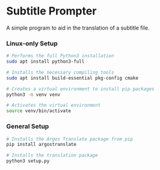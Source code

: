 # Subtitle Prompter

A simple program to aid in the translation of a subtitle file.

### Linux-only Setup

```sh
# Performs the full Python3 installation
sudo apt install python3-full

# Installs the necessary compiling tools
sudo apt install build-essential pkg-config cmake

# Creates a virtual environment to install pip packages
python3 -m venv venv

# Activates the virtual environment
source venv/bin/activate
```

### General Setup

```sh
# Installs the Argos Translate package from pip
pip install argostranslate

# Installs the translation package
python3 setup.py
```
